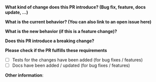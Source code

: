 **What kind of change does this PR introduce? (Bug fix, feature, docs update, ...)**



**What is the current behavior? (You can also link to an open issue here)**



**What is the new behavior (if this is a feature change)?**



**Does this PR introduce a breaking change?**



**Please check if the PR fulfills these requirements**
- [ ] Tests for the changes have been added (for bug fixes / features)
- [ ] Docs have been added / updated (for bug fixes / features)

**Other information**:

